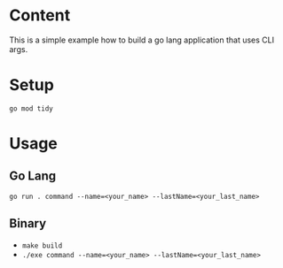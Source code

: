 # Content

This is a simple example how to build a go lang application that uses CLI args.

# Setup

`go mod tidy`

# Usage

## Go Lang

`go run . command --name=<your_name> --lastName=<your_last_name>`

## Binary

- `make build`
- `./exe command --name=<your_name> --lastName=<your_last_name>`